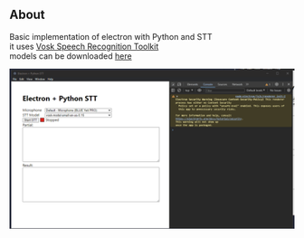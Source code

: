 ## About
Basic implementation of electron with Python and STT  
it uses [Vosk Speech Recognition Toolkit](https://github.com/alphacep/vosk-api/tree/master)  
models can be downloaded [here](https://alphacephei.com/vosk/models)  

<a href="./src/images/electron + python stt.png"><img src="./src/images/electron + python stt.gif" title="electron + python STT" /></a>